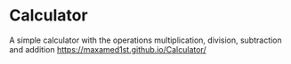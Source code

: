 # Calculator
A simple calculator with the operations multiplication, division, subtraction and addition
https://maxamed1st.github.io/Calculator/
